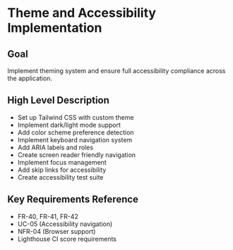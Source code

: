 # Theme and Accessibility Implementation

## Goal
Implement theming system and ensure full accessibility compliance across the application.

## High Level Description
- Set up Tailwind CSS with custom theme
- Implement dark/light mode support
- Add color scheme preference detection
- Implement keyboard navigation system
- Add ARIA labels and roles
- Create screen reader friendly navigation
- Implement focus management
- Add skip links for accessibility
- Create accessibility test suite

## Key Requirements Reference
- FR-40, FR-41, FR-42
- UC-05 (Accessibility navigation)
- NFR-04 (Browser support)
- Lighthouse CI score requirements 